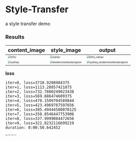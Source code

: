 # Style-Transfer
a style transfer demo

### Results

| content_image                                                | style_image                                                  | output                                                       |
| ------------------------------------------------------------ | ------------------------------------------------------------ | ------------------------------------------------------------ |
| <img src="https://cdn.jsdelivr.net/gh/Shadowalker1995/images/2020/DHU.jpg" alt="DHU" style="zoom:50%;" /> | <img src="https://cdn.jsdelivr.net/gh/Shadowalker1995/images/2020/nahan.jpg" alt="nahan" style="zoom:50%;" /> | <img src="https://cdn.jsdelivr.net/gh/Shadowalker1995/images/2020/DHU_nahan.jpg" alt="DHU_nahan" style="zoom:50%;" /> |
| <img src="https://cdn.jsdelivr.net/gh/Shadowalker1995/images/2020/sydney.jpg" alt="sydney" style="zoom:50%;" /> | <img src="https://cdn.jsdelivr.net/gh/Shadowalker1995/images/2020/lesdemoisellesdavignon.jpg" alt="lesdemoisellesdavignon" style="zoom:50%;" /> | <img src="https://cdn.jsdelivr.net/gh/Shadowalker1995/images/2020/sydney_lesdemoisellesdavignon.jpg" alt="sydney_lesdemoisellesdavignon" style="zoom:50%;" /> |

**loss**

```
iter=0, loss=3710.9208984375
iter=1, loss=1113.28857421875
iter=2, loss=732.7880249023438
iter=3, loss=569.886474609375
iter=4, loss=478.1509704589844
iter=5, loss=423.4969787597656
iter=6, loss=385.49444580078125
iter=7, loss=358.8546447753906
iter=8, loss=337.9999084472656
iter=9, loss=321.8232116699219
duration: 0:00:50.642452
```

<img src="https://cdn.jsdelivr.net/gh/Shadowalker1995/images/2020/content_style_loss.png" alt="content_style_loss" style="zoom: 25%;" />

